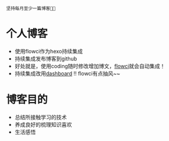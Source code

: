 `坚持每月至少一篇博客🤗😋`
# 个人博客
- 使用flowci作为hexo持续集成 
- 持续集成发布博客到github
- 好处就是，使用coding随时修改增加博文，[flowci](http://dashboard.flow.ci/projects/584d59d36c112a07155111b0/jobs)就会自动集成！
- 持续集成改用[dashboard](https://dashboard.daocloud.io/build-flows/7c9d60c2-1857-459d-ad26-5e9528883f7a) !! flowci有点抽风~~ 
 
# 博客目的
- 总结所接触学习的技术
- 养成良好的梳理知识喜欢
- 生活感悟
